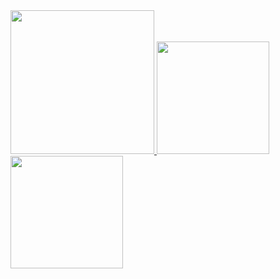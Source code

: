 <a href="/">
  <img height="230em" src="https://github-profile-summary-cards.vercel.app/api/cards/profile-details?username=receivingpotman&theme=github">
  <img height="180em" src="https://github-readme-stats.vercel.app/api?username=receivingpotman&show_icons=true&include_all_commits=true&count_private=true" />
  <img height="180em" src="https://github-readme-stats.vercel.app/api/top-langs?username=receivingpotman&layout=compact&exclude_repo=Android_Homework,rinchannowww.github.io&langs_count=8" />
</a>
